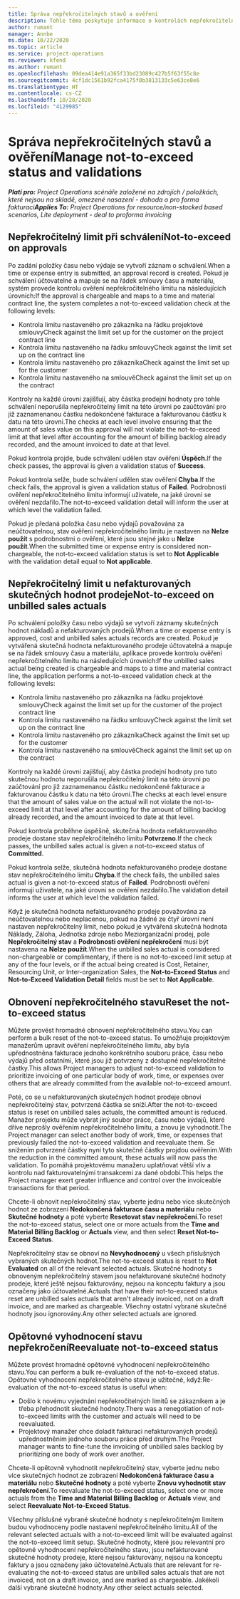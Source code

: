 ```yaml
---
title: Správa nepřekročitelných stavů a ověření
description: Tohle téma poskytuje informace o kontrolách nepřekročitelného limitu prováděných v Project Project.
author: rumant
manager: Annbe
ms.date: 10/22/2020
ms.topic: article
ms.service: project-operations
ms.reviewer: kfend
ms.author: rumant
ms.openlocfilehash: 09dea414e91a365f33bd23089c427b5f63f55c8e
ms.sourcegitcommit: 4cf1dc1561b92fca4175f0b3813133c5e63ce8e6
ms.translationtype: HT
ms.contentlocale: cs-CZ
ms.lasthandoff: 10/28/2020
ms.locfileid: "4129985"
---
```

# <a name="manage-not-to-exceed-status-and-validations"></a><span data-ttu-id="2c12d-103">Správa nepřekročitelných stavů a ověření</span><span class="sxs-lookup"><span data-stu-id="2c12d-103">Manage not-to-exceed status and validations</span></span> 

<span data-ttu-id="2c12d-104">_**Platí pro:** Project Operations scénáře založené na zdrojích / položkách, které nejsou na skladě, omezené nasazení - dohoda o pro forma fakturaci_</span><span class="sxs-lookup"><span data-stu-id="2c12d-104">_**Applies To:** Project Operations for resource/non-stocked based scenarios, Lite deployment - deal to proforma invoicing_</span></span>

## <a name="not-to-exceed-on-approvals"></a><span data-ttu-id="2c12d-105">Nepřekročitelný limit při schválení</span><span class="sxs-lookup"><span data-stu-id="2c12d-105">Not-to-exceed on approvals</span></span>

<span data-ttu-id="2c12d-106">Po zadání položky času nebo výdaje se vytvoří záznam o schválení.</span><span class="sxs-lookup"><span data-stu-id="2c12d-106">When a time or expense entry is submitted, an approval record is created.</span></span> <span data-ttu-id="2c12d-107">Pokud je schválení účtovatelné a mapuje se na řádek smlouvy času a materiálu, systém provede kontrolu ověření nepřekročitelného limitu na následujících úrovních:</span><span class="sxs-lookup"><span data-stu-id="2c12d-107">If the approval is chargeable and maps to a time and material contract line, the system completes a not-to-exceed validation check at the following levels:</span></span>

  - <span data-ttu-id="2c12d-108">Kontrola limitu nastaveného pro zákazníka na řádku projektové smlouvy</span><span class="sxs-lookup"><span data-stu-id="2c12d-108">Check against the limit set up for the customer on the project contract line</span></span>
  - <span data-ttu-id="2c12d-109">Kontrola limitu nastaveného na řádku smlouvy</span><span class="sxs-lookup"><span data-stu-id="2c12d-109">Check against the limit set up on the contract line</span></span>
  - <span data-ttu-id="2c12d-110">Kontrola limitu nastaveného pro zákazníka</span><span class="sxs-lookup"><span data-stu-id="2c12d-110">Check against the limit set up for the customer</span></span>
  - <span data-ttu-id="2c12d-111">Kontrola limitu nastaveného na smlouvě</span><span class="sxs-lookup"><span data-stu-id="2c12d-111">Check against the limit set up on the contract</span></span>

<span data-ttu-id="2c12d-112">Kontroly na každé úrovni zajišťují, aby částka prodejní hodnoty pro tohle schválení neporušila nepřekročitelný limit na této úrovni po zaúčtování pro již zaznamenanou částku nedokončené fakturace a fakturovanou částku k datu na této úrovni.</span><span class="sxs-lookup"><span data-stu-id="2c12d-112">The checks at each level involve ensuring that the amount of sales value on this approval will not violate the not-to-exceed limit at that level after accounting for the amount of billing backlog already recorded, and the amount invoiced to date at that level.</span></span>

<span data-ttu-id="2c12d-113">Pokud kontrola projde, bude schválení udělen stav ověření **Úspěch**.</span><span class="sxs-lookup"><span data-stu-id="2c12d-113">If the check passes, the approval is given a validation status of **Success**.</span></span>

<span data-ttu-id="2c12d-114">Pokud kontrola selže, bude schválení udělen stav ověření **Chyba**.</span><span class="sxs-lookup"><span data-stu-id="2c12d-114">If the check fails, the approval is given a validation status of **Failed**.</span></span> <span data-ttu-id="2c12d-115">Podrobnosti ověření nepřekročitelného limitu informují uživatele, na jaké úrovni se ověření nezdařilo.</span><span class="sxs-lookup"><span data-stu-id="2c12d-115">The not-to-exceed validation detail will inform the user at which level the validation failed.</span></span>

<span data-ttu-id="2c12d-116">Pokud je předaná položka času nebo výdajů považována za neúčtovatelnou, stav ověření nepřekročitelného limitu je nastaven na **Nelze použít** s podrobnostmi o ověření, které jsou stejné jako u **Nelze použít**.</span><span class="sxs-lookup"><span data-stu-id="2c12d-116">When the submitted time or expense entry is considered non-chargeable, the not-to-exceed validation status is set to **Not Applicable** with the validation detail equal to **Not applicable**.</span></span>

## <a name="not-to-exceed-on-unbilled-sales-actuals"></a><span data-ttu-id="2c12d-117">Nepřekročitelný limit u nefakturovaných skutečných hodnot prodeje</span><span class="sxs-lookup"><span data-stu-id="2c12d-117">Not-to-exceed on unbilled sales actuals</span></span>

<span data-ttu-id="2c12d-118">Po schválení položky času nebo výdajů se vytvoří záznamy skutečných hodnot nákladů a nefakturovaných prodejů.</span><span class="sxs-lookup"><span data-stu-id="2c12d-118">When a time or expense entry is approved, cost and unbilled sales actuals records are created.</span></span> <span data-ttu-id="2c12d-119">Pokud je vytvářená skutečná hodnota nefakturovaného prodeje účtovatelná a mapuje se na řádek smlouvy času a materiálu, aplikace provede kontrolu ověření nepřekročitelného limitu na následujících úrovních:</span><span class="sxs-lookup"><span data-stu-id="2c12d-119">If the unbilled sales actual being created is chargeable and maps to a time and material contract line, the application performs a not-to-exceed validation check at the following levels:</span></span>

  - <span data-ttu-id="2c12d-120">Kontrola limitu nastaveného pro zákazníka na řádku projektové smlouvy</span><span class="sxs-lookup"><span data-stu-id="2c12d-120">Check against the limit set up for the customer of the project contract line</span></span>
  - <span data-ttu-id="2c12d-121">Kontrola limitu nastaveného na řádku smlouvy</span><span class="sxs-lookup"><span data-stu-id="2c12d-121">Check against the limit set up on the contract line</span></span>
  - <span data-ttu-id="2c12d-122">Kontrola limitu nastaveného pro zákazníka</span><span class="sxs-lookup"><span data-stu-id="2c12d-122">Check against the limit set up for the customer</span></span>
  - <span data-ttu-id="2c12d-123">Kontrola limitu nastaveného na smlouvě</span><span class="sxs-lookup"><span data-stu-id="2c12d-123">Check against the limit set up on the contract</span></span>

<span data-ttu-id="2c12d-124">Kontroly na každé úrovni zajišťují, aby částka prodejní hodnoty pro tuto skutečnou hodnotu neporušila nepřekročitelný limit na této úrovni po zaúčtování pro již zaznamenanou částku nedokončené fakturace a fakturovanou částku k datu na této úrovni.</span><span class="sxs-lookup"><span data-stu-id="2c12d-124">The checks at each level ensure that the amount of sales value on the actual will not violate the not-to-exceed limit at that level after accounting for the amount of billing backlog already recorded, and the amount invoiced to date at that level.</span></span>

<span data-ttu-id="2c12d-125">Pokud kontrola proběhne úspěšně, skutečná hodnota nefakturovaného prodeje dostane stav nepřekročitelného limitu **Potvrzeno**.</span><span class="sxs-lookup"><span data-stu-id="2c12d-125">If the check passes, the unbilled sales actual is given a not-to-exceed status of **Committed**.</span></span>

<span data-ttu-id="2c12d-126">Pokud kontrola selže, skutečná hodnota nefakturovaného prodeje dostane stav nepřekročitelného limitu **Chyba**.</span><span class="sxs-lookup"><span data-stu-id="2c12d-126">If the check fails, the unbilled sales actual is given a not-to-exceed status of **Failed**.</span></span> <span data-ttu-id="2c12d-127">Podrobnosti ověření informují uživatele, na jaké úrovni se ověření nezdařilo.</span><span class="sxs-lookup"><span data-stu-id="2c12d-127">The validation detail informs the user at which level the validation failed.</span></span>

<span data-ttu-id="2c12d-128">Když je skutečná hodnota nefakturovaného prodeje považována za neúčtovatelnou nebo neplacenou, pokud na žádné ze čtyř úrovní není nastaven nepřekročitelný limit, nebo pokud je vytvářená skutečná hodnota Náklady, Záloha, Jednotka zdroje nebo Meziorganizační prodej, pole **Nepřekročitelný stav** a **Podrobnosti ověření nepřekročení** musí být nastavena na **Nelze použít**.</span><span class="sxs-lookup"><span data-stu-id="2c12d-128">When the unbilled sales actual is considered non-chargeable or complimentary, if there is no not-to-exceed limit setup at any of the four levels, or if the actual being created is Cost, Retainer, Resourcing Unit, or Inter-organization Sales, the **Not-to-Exceed Status** and **Not-to-Exceed Validation Detail** fields must be set to **Not Applicable**.</span></span>

## <a name="reset-the-not-to-exceed-status"></a><span data-ttu-id="2c12d-129">Obnovení nepřekročitelného stavu</span><span class="sxs-lookup"><span data-stu-id="2c12d-129">Reset the not-to-exceed status</span></span>

<span data-ttu-id="2c12d-130">Můžete provést hromadné obnovení nepřekročitelného stavu.</span><span class="sxs-lookup"><span data-stu-id="2c12d-130">You can perform a bulk reset of the not-to-exceed status.</span></span> <span data-ttu-id="2c12d-131">To umožňuje projektovým manažerům upravit ověření nepřekročitelného limitu, aby byla upřednostněna fakturace jednoho konkrétního souboru práce, času nebo výdajů před ostatními, které jsou již potvrzeny z dostupné nepřekročitelné částky.</span><span class="sxs-lookup"><span data-stu-id="2c12d-131">This allows Project managers to adjust not-to-exceed validation to prioritize invoicing of one particular body of work, time, or expenses over others that are already committed from the available not-to-exceed amount.</span></span>

<span data-ttu-id="2c12d-132">Poté, co se u nefakturovaných skutečných hodnot prodeje obnoví nepřekročitelný stav, potvrzená částka se sníží.</span><span class="sxs-lookup"><span data-stu-id="2c12d-132">After the not-to-exceed status is reset on unbilled sales actuals, the committed amount is reduced.</span></span> <span data-ttu-id="2c12d-133">Manažer projektu může vybrat jiný soubor práce, času nebo výdajů, které dříve neprošly ověřením nepřekročitelného limitu, a znovu je vyhodnotit.</span><span class="sxs-lookup"><span data-stu-id="2c12d-133">The Project manager can select another body of work, time, or expenses that previously failed the not-to-exceed validation and reevaluate them.</span></span> <span data-ttu-id="2c12d-134">Se snížením potvrzené částky nyní tyto skutečné částky projdou ověřením.</span><span class="sxs-lookup"><span data-stu-id="2c12d-134">With the reduction in the committed amount, these actuals will now pass the validation.</span></span> <span data-ttu-id="2c12d-135">To pomáhá projektovému manažeru uplatňovat větší vliv a kontrolu nad fakturovatelnými transakcemi za dané období.</span><span class="sxs-lookup"><span data-stu-id="2c12d-135">This helps the Project manager exert greater influence and control over the invoiceable transactions for that period.</span></span>

<span data-ttu-id="2c12d-136">Chcete-li obnovit nepřekročitelný stav, vyberte jednu nebo více skutečných hodnot ze zobrazení **Nedokončená fakturace času a materiálu** nebo **Skutečné hodnoty** a poté vyberte **Resetovat stav nepřekročení**.</span><span class="sxs-lookup"><span data-stu-id="2c12d-136">To reset the not-to-exceed status, select one or more actuals from the **Time and Material Billing Backlog** or **Actuals** view, and then select **Reset Not-to-Exceed Status**.</span></span>

<span data-ttu-id="2c12d-137">Nepřekročitelný stav se obnoví na **Nevyhodnocený** u všech příslušných vybraných skutečných hodnot.</span><span class="sxs-lookup"><span data-stu-id="2c12d-137">The not-to-exceed status is reset to **Not Evaluated** on all of the relevant selected actuals.</span></span> <span data-ttu-id="2c12d-138">Skutečné hodnoty s obnoveným nepřekročitelný stavem jsou nefakturované skutečné hodnoty prodeje, které ještě nejsou fakturovány, nejsou na konceptu faktury a jsou označeny jako účtovatelné.</span><span class="sxs-lookup"><span data-stu-id="2c12d-138">Actuals that have their not-to-exceed status reset are unbilled sales actuals that aren't already invoiced, not on a draft invoice, and are marked as chargeable.</span></span> <span data-ttu-id="2c12d-139">Všechny ostatní vybrané skutečné hodnoty jsou ignorovány.</span><span class="sxs-lookup"><span data-stu-id="2c12d-139">Any other selected actuals are ignored.</span></span>

## <a name="reevaluate-not-to-exceed-status"></a><span data-ttu-id="2c12d-140">Opětovné vyhodnocení stavu nepřekročení</span><span class="sxs-lookup"><span data-stu-id="2c12d-140">Reevaluate not-to-exceed status</span></span>

<span data-ttu-id="2c12d-141">Můžete provést hromadné opětovné vyhodnocení nepřekročitelného stavu.</span><span class="sxs-lookup"><span data-stu-id="2c12d-141">You can perform a bulk re-evaluation of the not-to-exceed status.</span></span> <span data-ttu-id="2c12d-142">Opětovné vyhodnocení nepřekročitelného stavu je užitečné, když:</span><span class="sxs-lookup"><span data-stu-id="2c12d-142">Re-evaluation of the not-to-exceed status is useful when:</span></span>

  - <span data-ttu-id="2c12d-143">Došlo k novému vyjednání nepřekročitelných limitů se zákazníkem a je třeba přehodnotit skutečné hodnoty.</span><span class="sxs-lookup"><span data-stu-id="2c12d-143">There was a renegotiation of not-to-exceed limits with the customer and actuals will need to be reevaluated.</span></span>
  - <span data-ttu-id="2c12d-144">Projektový manažer chce doladit fakturaci nefakturovaných prodejů upřednostněním jednoho souboru práce před druhým.</span><span class="sxs-lookup"><span data-stu-id="2c12d-144">The Project manager wants to fine-tune the invoicing of unbilled sales backlog by prioritizing one body of work over another.</span></span>

<span data-ttu-id="2c12d-145">Chcete-li opětovně vyhodnotit nepřekročitelný stav, vyberte jednu nebo více skutečných hodnot ze zobrazení **Nedokončená fakturace času a materiálu** nebo **Skutečné hodnoty** a poté vyberte **Znovu vyhodnotit stav nepřekročení**.</span><span class="sxs-lookup"><span data-stu-id="2c12d-145">To reevaluate the not-to-exceed status, select one or more actuals from the **Time and Material Billing Backlog** or **Actuals** view, and select **Reevaluate Not-to-Exceed Status**.</span></span>

<span data-ttu-id="2c12d-146">Všechny příslušné vybrané skutečné hodnoty s nepřekročitelným limitem budou vyhodnoceny podle nastavení nepřekročitelného limitu.</span><span class="sxs-lookup"><span data-stu-id="2c12d-146">All of the relevant selected actuals with a not-to-exceed limit will be evaluated against the not-to-exceed limit setup.</span></span> <span data-ttu-id="2c12d-147">Skutečné hodnoty, které jsou relevantní pro opětovné vyhodnocení nepřekročitelného stavu, jsou nefakturované skutečné hodnoty prodeje, které nejsou fakturovány, nejsou na konceptu faktury a jsou označeny jako účtovatelné.</span><span class="sxs-lookup"><span data-stu-id="2c12d-147">Actuals that are relevant for re-evaluating the not-to-exceed status are unbilled sales actuals that are not invoiced, not on a draft invoice, and are marked as chargeable.</span></span> <span data-ttu-id="2c12d-148">Jakékoli další vybrané skutečné hodnoty.</span><span class="sxs-lookup"><span data-stu-id="2c12d-148">Any other select actuals selected.</span></span>
